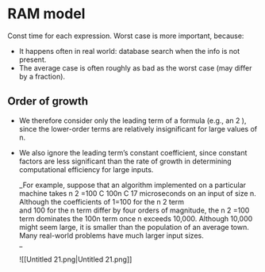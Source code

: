 # RAM model
Const time for each expression.
Worst case is more important, because:
- It happens often in real world: database search when the info is not present.
- The average case is often roughly as bad as the worst case (may differ by a fraction).
## Order of growth
- We therefore consider only the leading term of a formula (e.g., an 2 ), since the lower-order terms are relatively insignificant for large values of n.
- We also ignore the leading term’s constant coefficient, since constant factors are less significant than the rate of growth in determining computational efficiency for large inputs.
    
    _For example, suppose that an algorithm implemented on a particular machine takes n 2 =100 C 100n C 17 microseconds on an input of size n. Although the coefficients of 1=100 for the n 2 term  
    and 100 for the n term differ by four orders of magnitude, the n 2 =100 term dominates the 100n term once n exceeds 10,000. Although 10,000 might seem large, it is smaller than the population of an average town. Many real-world problems have much larger input sizes.  
    _
    
    ![[Untitled 21.png|Untitled 21.png]]